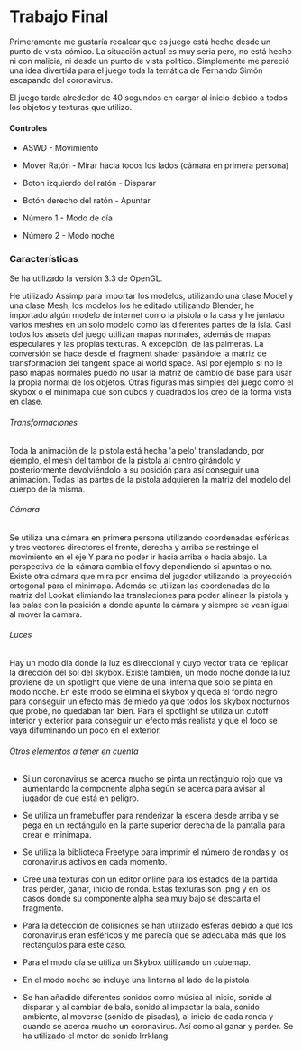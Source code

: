 # Trabajo Final

Primeramente me gustaría recalcar que es juego está hecho desde un punto de vista cómico. La situación actual es muy seria pero, no está hecho ni con malicia, ni desde un punto de vista político. Simplemente me pareció una idea divertida para el juego toda la temática de Fernando Simón escapando del coronavirus.

El juego tarde alrededor de 40 segundos en cargar al inicio debido a todos los objetos y texturas que utilizo.

#### Controles

* ASWD - Movimiento

* Mover Ratón - Mirar hacia todos los lados (cámara en primera persona)

* Boton izquierdo del ratón - Disparar

* Botón derecho del ratón - Apuntar

* Número 1 - Modo de día

* Número 2 - Modo noche

### Características

Se ha utilizado la versión 3.3 de OpenGL.

He utilizado Assimp para importar los modelos, utilizando una clase Model y una clase Mesh, los modelos los he editado utilizando Blender, he importado algún modelo de internet como la pistola o la casa y he juntado varios meshes en un solo modelo como las diferentes partes de la isla. Casi todos los assets del juego utilizan mapas normales, además de mapas especulares y las propias texturas. A excepción, de las palmeras. La conversión se hace desde el fragment shader pasándole la matriz de transformación del tangent space al world space. Así por ejemplo si no le paso mapas normales puedo no usar la matriz de cambio de base para usar la propia normal de los objetos. Otras figuras más simples del juego como el skybox o el minimapa que son cubos y cuadrados los creo de la forma vista en clase.

###### Transformaciones

Toda la animación de la pistola está hecha 'a pelo' transladando, por ejemplo, el mesh del tambor de la pistola al centro girándolo y posteriormente devolviéndolo a su posición para así conseguir una animación. Todas las partes de la pistola adquieren la matriz del modelo del cuerpo de la misma.

###### Cámara

Se utiliza una cámara en primera persona utilizando coordenadas esféricas y tres vectores directores el frente, derecha y arriba se restringe el movimiento en el eje Y para no poder ir hacia arriba o hacia abajo. La perspectiva de la cámara cambia el fovy dependiendo si apuntas o no. Existe otra cámara que mira por encima del jugador utilizando la proyección ortogonal para el minimapa. Además se utilizan las coordenadas de la matriz del Lookat elimiando las translaciones para poder alinear la pistola y las balas con la posición a donde apunta la cámara y siempre se vean igual al mover la cámara.

###### Luces

Hay un modo dia donde la luz es direccional y cuyo vector trata de replicar la dirección del sol del skybox. Existe también, un modo noche donde la luz proviene de un spotlight que viene de una linterna que solo se pinta en modo noche. En este modo se elimina el skybox y queda el fondo negro para conseguir un efecto más de miedo ya que todos los skybox nocturnos que probé, no quedaban tan bien. Para el spotlight se utiliza un cutoff interior y exterior para conseguir un efecto más realista y que el foco se vaya difuminando un poco en el exterior.

###### Otros elementos a tener en cuenta

* Si un coronavirus se acerca mucho se pinta un rectángulo rojo que va aumentando la componente alpha según se acerca para avisar al jugador de que está en peligro.

* Se utiliza un framebuffer para renderizar la escena desde arriba y se pega en un rectángulo en la parte superior derecha de la pantalla para crear el minimapa.

* Se utiliza la biblioteca Freetype para imprimir el número de rondas y los coronavirus activos en cada momento.

* Cree una texturas con un editor online para los estados de la partida tras perder, ganar, inicio de ronda. Estas texturas son .png y en los casos donde su componente alpha sea muy bajo se descarta el fragmento.

* Para la detección de colisiones se han utilizado esferas debido a que los coronavirus eran esféricos y me parecía que se adecuaba más que los rectángulos para este caso.

* Para el modo día se utiliza un Skybox utilizando un cubemap.

* En el modo noche se incluye una linterna al lado de la pistola

* Se han añadido diferentes sonidos como música al inicio, sonido al disparar y al cambiar de bala, sonido al impactar la bala, sonido ambiente, al moverse (sonido de pisadas), al inicio de cada ronda y cuando se acerca mucho un coronavirus. Así como al ganar y perder. Se ha utilizado el motor de sonido Irrklang.
